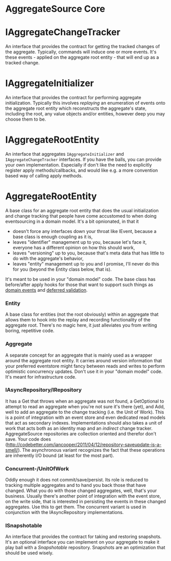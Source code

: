 AggregateSource Core
====================

# IAggregateChangeTracker
An interface that provides the contract for getting the tracked changes of the aggregate. Typically, commands will induce one or more events. It's these events - applied on the aggregate root entity - that will end up as a tracked change.

# IAggregateInitializer
An interface that provides the contract for performing aggregate initialization. Typically this involves *replaying* an enumeration of events onto the aggregate root entity which reconstructs the aggregate's state, including the root, any value objects and/or entities, however deep you may choose them to be.

# IAggregateRootEntity
An interface that aggregates ```IAggregateInitializer``` and ```IAggregateChangeTracker``` interfaces. If you have the balls, you can provide your own implementation. Especially if don't like the need to explicitly register apply methods/callbacks, and would like e.g. a more convention based way of calling apply methods.

# AggregateRootEntity
A base class for an aggregate root entity that does the usual initialization and change tracking that people have come accustomed to when doing eventsourcing in a domain model. It's a bit opnionated, in that it

* doesn't force any interfaces down your throat like IEvent, because a base class is enough coupling as it is,
* leaves "identifier" management up to you, because let's face it, everyone has a different opinion on how this should work,
* leaves "versioning" up to you, because that's meta data that has little to do with the aggregate's behavior,
* leaves "entity" management up to you and I promise, I'll never do this for you (beyond the Entity class below, that is).

It's meant to be used in your "domain model" code. The base class has before/after apply hooks for those that want to support such things as [domain events](http://www.udidahan.com/2009/06/14/domain-events-salvation/) and [deferred validation](http://c2.com/ppr/checks.html).

### Entity
A base class for entities (not the root obviously) within an aggregate that allows them to hook into the replay and recording functionality of the aggregate root. There's no magic here, it just alleviates you from writing boring, repetitive code.

### Aggregate

A separate concept for an aggregate that is mainly used as a wrapper around the aggregate root entity. It carries around version information that your preferred eventstore might fancy between reads and writes to perform optimistic concurrency updates. Don't use it in your "domain model" code. It's meant for infrastructure code.

### IAsyncRepository/IRepository
It has a Get that throws when an aggregate was not found, a GetOptional to attempt to read an aggregate when you're not sure it's there (yet), and Add, well to add an aggregate to the change tracking (i.e. the Unit of Work). This is a point of integration with an event store and even dedicated read models that act as secondary indexes. Implementations should also takes a unit of work that acts both as an identity map and an *indirect* change tracker. AggregateSource repositories are collection oriented and therefor don't save. Your code does (http://codebetter.com/iancooper/2011/04/12/repository-saveupdate-is-a-smell/). The asynchronous variant recognizes the fact that these operations are inherently I/O bound (at least for the most part).

### Concurrent-/UnitOfWork
Oddly enough it does not commit/save/persist. Its role is reduced to tracking multiple aggregates and to hand you back those that have changed. What you do with those changed aggregates, well, that's your business. Usually there's another point of integration with the event store, on the write side, that is interested in persisting the events in these changed aggregates. Use this to get them. The concurrent variant is used in conjunction with the IAsyncRepository implementations.

### ISnapshotable
An interface that provides the contract for taking and restoring snapshots. It's an optional interface you can implement on your aggregate to make it play ball with a *Snapshotable* repository. Snapshots are an optimization that should be used wisely.